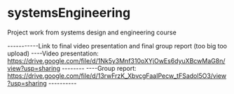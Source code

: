 # systemsEngineering
Project work from systems design and engineering course

-----------Link to final video presentation and final group report (too big too upload)
----Video presentation: https://drive.google.com/file/d/1Nk5y3Mnf310oXYjOwEs6dyuXBcwMaG8n/view?usp=sharing --------
----Group report: https://drive.google.com/file/d/13rwFrzK_XbvcgFaaIPecw_tFSadol5O3/view?usp=sharing ----------

